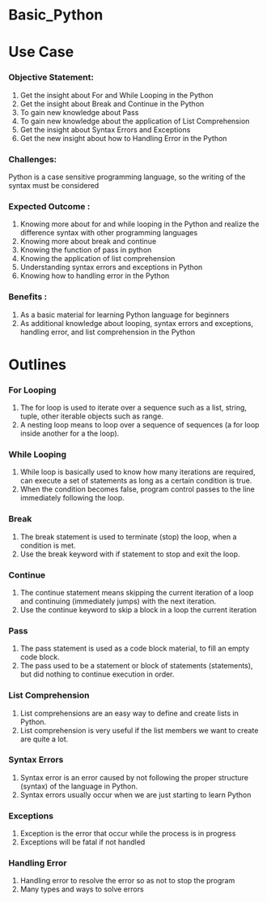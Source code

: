 # Basic_Python

# Use Case
### Objective Statement:
1. Get the insight about For and While Looping in the Python
2. Get the insight about Break and Continue in the Python
3. To gain new knowledge about Pass 
4. To gain new knowledge about the application of  List Comprehension
5. Get the insight about Syntax Errors and Exceptions
6. Get the new insight about how to Handling Error in the Python

### Challenges:
Python is a case sensitive programming language, so the writing of the syntax must be considered

### Expected Outcome :
1. Knowing more about for and while looping in the Python and realize the difference syntax with other programming languages
2. Knowing more about break and continue
3. Knowing the function of pass in python
4. Knowing the application of list comprehension
5. Understanding syntax errors and exceptions in Python
6. Knowing how to handling error in the Python

### Benefits :
1. As a basic material for learning Python language for beginners
2. As additional knowledge about looping, syntax errors and exceptions, handling error, and list comprehension in the Python


# Outlines
### For Looping
1. The for loop is used to iterate over a sequence such as a list, string, tuple, other iterable objects such as range.
2. A nesting loop means to loop over a sequence of sequences (a for loop inside another for a the loop).

### While Looping
1. While loop is basically used to know how many iterations are required, can execute a set of statements as long as a certain condition is true.
2. When the condition becomes false, program control passes to the line immediately following the loop.

### Break
1. The break statement is used to terminate (stop) the loop, when a condition is met.
2. Use the break keyword with if statement to stop and exit the loop.

### Continue
1. The continue statement means skipping the current iteration of a loop and continuing (immediately jumps) with the next iteration.
2. Use the continue keyword to skip a block in a loop the current iteration

### Pass
1. The pass statement is used as a code block material, to fill an empty code block. 
2. The pass used to be a statement or block of statements (statements), but did nothing to continue execution in order.

### List Comprehension
1. List comprehensions are an easy way to define and create lists in Python.
2. List comprehension is very useful if the list members we want to create are quite a lot.

### Syntax Errors
1. Syntax error is an error caused by not following the proper structure (syntax) of the language in Python.
2. Syntax errors usually occur when we are just starting to learn Python

### Exceptions
1. Exception is the error that occur while the process is in progress
2. Exceptions will be fatal if not handled

### Handling Error
1. Handling error to resolve the error so as not to stop the program
2. Many types and ways to solve errors

